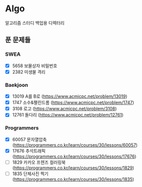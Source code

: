 # Algo

알고리즘 스터디 백업용 디렉터리

## 푼 문제들
### SWEA
  - [x] 5658 보물상자 비밀번호
  - [x] 2382 미생물 격리

### Baekjoon
  - [x] 13019	A를 B로 (https://www.acmicpc.net/problem/13019)
  - [x] 1747 소수&팰린드롬 (https://www.acmicpc.net/problem/1747)
  - [x] 3108 로고 (https://www.acmicpc.net/problem/3108)
  - [x] 12761 돌다리 (https://www.acmicpc.net/problem/12761)

### Programmers
  - [x] 60057  문자열압축 (https://programmers.co.kr/learn/courses/30/lessons/60057)
  - [x] 17676  추석트래픽 (https://programmers.co.kr/learn/courses/30/lessons/17676)
  - [ ] 1829   카카오 프렌즈 컬러링북 (https://programmers.co.kr/learn/courses/30/lessons/1829)
  - [ ] 1835   단체사진 찍기 (https://programmers.co.kr/learn/courses/30/lessons/1835)
